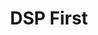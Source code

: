 ---
title: "DSP First"
showDate: false
draft: false
tags: ["classic","poem"]
link: "https://www.amazon.com/DSP-First-2nd-James-McClellan/dp/0136019250/ref=sr_1_1?ie=UTF8&qid=1534646760&sr=8-1&keywords=DSP+first"
target: "_blank"
read: "R"
---